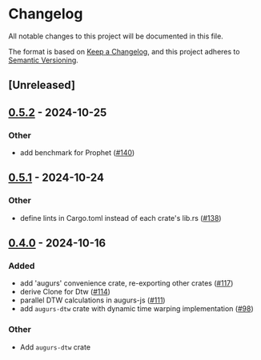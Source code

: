 # Changelog
All notable changes to this project will be documented in this file.

The format is based on [Keep a Changelog](https://keepachangelog.com/en/1.0.0/),
and this project adheres to [Semantic Versioning](https://semver.org/spec/v2.0.0.html).

## [Unreleased]

## [0.5.2](https://github.com/grafana/augurs/compare/augurs-dtw-v0.5.1...augurs-dtw-v0.5.2) - 2024-10-25

### Other

- add benchmark for Prophet ([#140](https://github.com/grafana/augurs/pull/140))

## [0.5.1](https://github.com/grafana/augurs/compare/augurs-dtw-v0.5.0...augurs-dtw-v0.5.1) - 2024-10-24

### Other

- define lints in Cargo.toml instead of each crate's lib.rs ([#138](https://github.com/grafana/augurs/pull/138))

## [0.4.0](https://github.com/grafana/augurs/compare/augurs-dtw-v0.3.1...augurs-dtw-v0.4.0) - 2024-10-16

### Added

- add 'augurs' convenience crate, re-exporting other crates ([#117](https://github.com/grafana/augurs/pull/117))
- derive Clone for Dtw ([#114](https://github.com/grafana/augurs/pull/114))
- parallel DTW calculations in augurs-js ([#111](https://github.com/grafana/augurs/pull/111))
- add `augurs-dtw` crate with dynamic time warping implementation ([#98](https://github.com/grafana/augurs/pull/98))

### Other
- Add `augurs-dtw` crate
